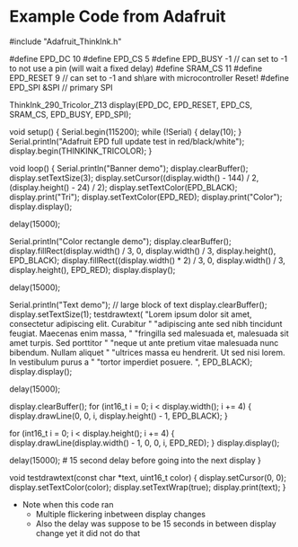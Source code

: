 # Example Code from Adafruit

#include "Adafruit_ThinkInk.h"

#define EPD_DC 10
#define EPD_CS 5
#define EPD_BUSY -1 // can set to -1 to not use a pin (will wait a fixed delay)
#define SRAM_CS 11
#define EPD_RESET 9  // can set to -1 and sh\are with microcontroller Reset!
#define EPD_SPI &SPI // primary SPI

ThinkInk_290_Tricolor_Z13 display(EPD_DC, EPD_RESET, EPD_CS, SRAM_CS, EPD_BUSY, EPD_SPI);

void setup() {
  Serial.begin(115200);
  while (!Serial) {
    delay(10);
  }
  Serial.println("Adafruit EPD full update test in red/black/white");
  display.begin(THINKINK_TRICOLOR);
}

void loop() {
  Serial.println("Banner demo");
  display.clearBuffer();
  display.setTextSize(3);
  display.setCursor((display.width() - 144) / 2, (display.height() - 24) / 2);
  display.setTextColor(EPD_BLACK);
  display.print("Tri");
  display.setTextColor(EPD_RED);
  display.print("Color");
  display.display();

  delay(15000);

  Serial.println("Color rectangle demo");
  display.clearBuffer();
  display.fillRect(display.width() / 3, 0, display.width() / 3,
                   display.height(), EPD_BLACK);
  display.fillRect((display.width() * 2) / 3, 0, display.width() / 3,
                   display.height(), EPD_RED);
  display.display();

  delay(15000);

  Serial.println("Text demo");
  // large block of text
  display.clearBuffer();
  display.setTextSize(1);
  testdrawtext(
      "Lorem ipsum dolor sit amet, consectetur adipiscing elit. Curabitur "
      "adipiscing ante sed nibh tincidunt feugiat. Maecenas enim massa, "
      "fringilla sed malesuada et, malesuada sit amet turpis. Sed porttitor "
      "neque ut ante pretium vitae malesuada nunc bibendum. Nullam aliquet "
      "ultrices massa eu hendrerit. Ut sed nisi lorem. In vestibulum purus a "
      "tortor imperdiet posuere. ",
      EPD_BLACK);
  display.display();

  delay(15000);

  display.clearBuffer();
  for (int16_t i = 0; i < display.width(); i += 4) {
    display.drawLine(0, 0, i, display.height() - 1, EPD_BLACK);
  }

  for (int16_t i = 0; i < display.height(); i += 4) {
    display.drawLine(display.width() - 1, 0, 0, i, EPD_RED);
  }
  display.display();

  delay(15000); # 15 second delay before going into the next display
}

void testdrawtext(const char *text, uint16_t color) {
  display.setCursor(0, 0);
  display.setTextColor(color);
  display.setTextWrap(true);
  display.print(text);
}

- Note when this code ran
    - Multiple flickering inbetween display changes
    - Also the delay was suppose to be 15 seconds in between display change yet it did not do that